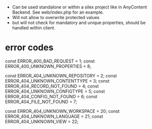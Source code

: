 - Can be used standalone or within a silex project like in AnyContent Backend. See web/index.php for an example.
- Will not allow to overwrite protected values
- but will not check for mandatory and unique properties, should be handled within client.

# error codes

const ERROR_400_BAD_REQUEST = 1;
const ERROR_400_UNKNOWN_PROPERTIES = 8;

const ERROR_404_UNKNOWN_REPOSITORY = 2;
const ERROR_404_UNKNOWN_CONTENTTYPE = 3;
const ERROR_404_RECORD_NOT_FOUND = 4;
const ERROR_404_UNKNOWN_CONFIGTYPE = 5;
const ERROR_404_CONFIG_NOT_FOUND = 6;
const ERROR_404_FILE_NOT_FOUND = 7;

const ERROR_404_UNKNOWN_WORKSPACE = 20;
const ERROR_404_UNKNOWN_LANGUAGE = 21;
const ERROR_404_UNKNOWN_VIEW = 22;

